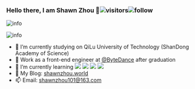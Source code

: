 ### Hello there, I am Shawn Zhou 👋![visitors](https://visitor-badge.laobi.icu/badge?page_id=shawnzhou2000)![follow](https://img.shields.io/github/followers/shawnzhou2000?label=Follow&style=social)

![info](https://github-readme-stats.vercel.app/api/top-langs/?username=shawnzhou2000&layout=compact&show_icons=true&count_private=true&hide=prs&theme=cobalt)

![info](https://github-readme-stats.vercel.app/api?username=shawnzhou2000&show_icons=true&count_private=true&hide=prs&theme=cobalt)







- 🔭 I’m currently studying on QiLu University of Technology (ShanDong Academy of Science)
- 🚀 Work as a front-end engineer at [@ByteDance](https://www.bytedance.com/) after graduation
- 🌱 I’m currently learning [![](https://img.shields.io/badge/JavaScript-F7DF1E?style=flat-square&logo=JavaScript&logoColor=ffffff)](https://www.javascript.com/) [![](https://img.shields.io/badge/Vue.js-4FC08D?style=flat-square&logo=Vue.js&logoColor=ffffff)](https://v3.cn.vuejs.org/) [![](https://img.shields.io/badge/React-61DAFB?style=flat-square&logo=React&logoColor=ffffff)](https://react.docschina.org/) [![](https://img.shields.io/badge/Node.js-339933?style=flat-square&logo=Node.js&logoColor=ffffff)](https://nodejs.org/en/)
- 💬 My Blog: [shawnzhou.world](shawnzhou.world)
- 📫 Email: shawnzhou101@163.com
